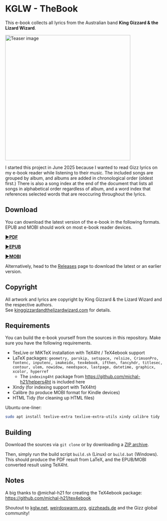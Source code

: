 # KGLW - TheBook

This e-book collects all lyrics from the Australian band **King Gizzard & the Lizard Wizard**.

<img src="./teaser-image.jpg" alt="Teaser image" width="400"/>

I started this project in June 2025 because I wanted to read Gizz lyrics on my e-book reader while listening to their music.
The included songs are grouped by album, and albums are added in chronological order (oldest first.)
There is also a song index at the end of the document that lists all songs in alphabetical order regardless of album,
and a word index that references selected words that are reoccuring throughout the lyrics.

## Download

You can download the latest version of the e-book in the following formats. EPUB and MOBI should work on most e-book reader devices.

[:arrow_forward:**PDF**](https://github.com/zykure/KGLW-TheBook/raw/refs/heads/main/thebook.pdf)

[:arrow_forward:**EPUB**](https://github.com/zykure/KGLW-TheBook/raw/refs/heads/main/thebook.epub)

[:arrow_forward:**MOBI**](https://github.com/zykure/KGLW-TheBook/raw/refs/heads/main/thebook.mobi)

Alternatively, head to the [Releases](https://github.com/zykure/KGLW-TheBook/releases) page to download the latest or an earlier version.

## Copyright

All artwork and lyrics are copyright by King Gizzard & the Lizard Wizard and the respective authors.\
See [kinggizzardandthelizardwizard.com](https://kinggizzardandthelizardwizard.com/) for details.

## Requirements

You can build the e-book yourself from the sources in this repository. Make sure you have the following requirements.

* TexLive or MiKTeX installation with TeX4ht / TeX4ebook support
* LaTeX packages: `geometry, parskip, setspace, relsize, CrimsonPro, fontenc, inputenc, imakeidx, tex4ebook, ifthen, fancyhdr, titlesec, contour, ulem, nowidow, needspace, lastpage, datetime, graphicx, xcolor, hyperref`
  * The `indexing4ht` package from https://github.com/michal-h21/helpers4ht is included here
* Xindy (for indexing support with TeX4ht)
* Calibre (to produce MOBI format for Kindle devices)
* HTML Tidy (for cleaning up HTML files)

Ubuntu one-liner:

```sh
sudo apt install texlive-extra texlive-extra-utils xindy calibre tidy
```

## Building

Download the sources via `git clone` or by downloading a [ZIP archive](https://github.com/zykure/KGLW-TheBook/archive/refs/heads/main.zip).

Then, simply run the build script `build.sh` (Linux) or `build.bat` (Windows).\
This should produce the PDF result from LaTeX, and the EPUB/MOBI converted result using TeX4ht.

## Notes

A big thanks to @michal-h21 for creating the TeX4ebook package: https://github.com/michal-h21/tex4ebook

Shoutout to [kglw.net](https://kglw.net), [weirdoswarm.org](https://weirdoswarm.org), [gizzheads.de](https://gizzheads.de) and the Gizz global community!
